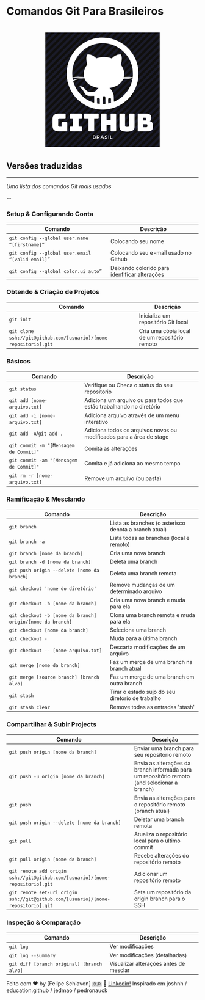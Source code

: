 Comandos Git Para Brasileiros
============
<h1 align="center">
    <img alt="GithubBR" title="#githubBR" src="githubBR.png" width="300px" />
</h1>

## Versões traduzidas
___

_Uma lista dos comandos Git mais usados_

--
### Setup & Configurando Conta

| Comando | Descrição |
| ------- | --------- |
| `git config --global user.name “[firstname]”` | Colocando seu nome |
| `git config --global user.email “[valid-email]”` | Colocando seu e-mail usado no Github |
| `git config --global color.ui auto”` | Deixando colorido para idenfificar alterações |

### Obtendo & Criação de Projetos

| Comando | Descrição |
| ------- | --------- |
| `git init` | Inicializa um repositório Git local |
| `git clone ssh://git@github.com/[usuario]/[nome-repositorio].git` | Cria uma cópia local de um repositório remoto |

### Básicos

| Comando | Descrição |
| ------- | --------- |
| `git status` | Verifique ou Checa o status do seu repositorio|
| `git add [nome-arquivo.txt]` | Adiciona um arquivo ou para todos que estão trabalhando no diretório |
| `git add -i [nome-arquivo.txt]` | Adiciona arquivo através de um menu interativo |
| `git add -A`/`git add .` | Adiciona todos os arquivos novos ou modificados para a área de stage |
| `git commit -m "[Mensagem de Commit]"` | Comita as alterações |
| `git commit -am "[Mensagem de Commit]"` | Comita e já adiciona ao mesmo tempo |
| `git rm -r [nome-arquivo.txt]` | Remove um arquivo (ou pasta) |

### Ramificação & Mesclando

| Comando | Descrição |
| ------- | --------- |
| `git branch` | Lista as branches (o asterisco denota a branch atual) |
| `git branch -a` | Lista todas as branches (local e remoto) |
| `git branch [nome da branch]` | Cria uma nova branch |
| `git branch -d [nome da branch]` | Deleta uma branch |
| `git push origin --delete [nome da branch]` | Deleta uma branch remota |
| `git checkout 'nome do diretório'` | Remove mudanças de um determinado arquivo |
| `git checkout -b [nome da branch]` | Cria uma nova branch e muda para ela |
| `git checkout -b [nome da branch] origin/[nome da branch]` | Clona uma branch remota e muda para ela |
| `git checkout [nome da branch]` | Seleciona uma branch |
| `git checkout -` | Muda para a última branch |
| `git checkout -- [nome-arquivo.txt]` | Descarta modificações de um arquivo |
| `git merge [nome da branch]` | Faz um merge de uma branch na branch atual |
| `git merge [source branch] [branch alvo]` | Faz um merge de uma branch em outra branch |
| `git stash` | Tirar o estado sujo do seu diretório de trabalho |
| `git stash clear` | Remove todas as entradas 'stash' |

### Compartilhar & Subir Projects

| Comando | Descrição |
| ------- | --------- |
| `git push origin [nome da branch]` | Enviar uma branch para seu repositório remoto |
| `git push -u origin [nome da branch]` | Envia as alterações da branch informada para um repositório remoto (and selecionar a branch) |
| `git push` | Envia as alterações para o repositório remoto (branch atual) |
| `git push origin --delete [nome da branch]` | Deletar uma branch remota |
| `git pull` | Atualiza o repositório local para o último commit |
| `git pull origin [nome da branch]` | Recebe alterações do repositório remoto |
| `git remote add origin ssh://git@github.com/[usuario]/[nome-repositorio].git` | Adicionar um repositório remoto |
| `git remote set-url origin ssh://git@github.com/[usuario]/[nome-repositorio].git` | Seta um repositório da origin branch para o SSH |

### Inspeção & Comparação

| Comando | Descrição |
| ------- | --------- |
| `git log` | Ver modificações |
| `git log --summary` | Ver modificações (detalhadas) |
| `git diff [branch original] [branch alvo]` | Visualizar alterações antes de mesclar |


Feito com :heart: by  [Felipe Schiavon] <span>&#x1f1e7;&#x1f1f7;</span> :wave: [Linkedin!](https://www.linkedin.com/in/felipeschiavon/)
Inspirado em joshnh / education.github / jedmao / pedronauck

